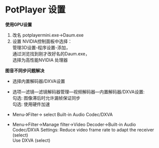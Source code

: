 # PotPlayer 设置

**使用GPU设置**

1. 改名 potplayermini.exe→Daum.exe
2. 设置 NVIDIA控制面板中选择：\
   管理3D设置-程序设置-添加， \
   通过浏览找到刚才改好名的Daum.exe，\
   选择为高性能NVIDIA 处理器



**图音不同步问题解决**

* 选择内置解码器/DXVA设置
* 选项—滤镜—滤镜解码器管理—视频解码器—内置解码器/DXVA设置: \
  勾选: 图像滞后时允许漏帧保证同步 \
  勾选: 使用硬件加速



* Menu-》Filter-> select Built-in Audio Codec/DXVA
* Menu->Filter->Manage filter->Video Decoder->Built-in Audio Codec/DXVA Settings: Reduce video frame rate to adapt the receiver (select) \
  Use DXVA (select)
